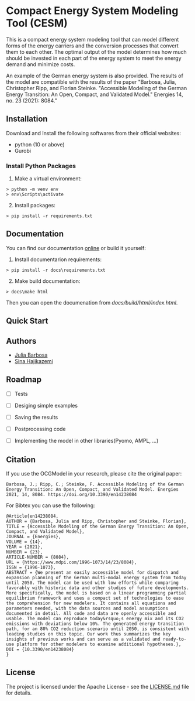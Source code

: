 # Compact Energy System Modeling Tool (CESM)
This is a compact energy system modeling tool that can model different forms of the energy carriers and the conversion processes that convert them to each other. 
The optimal output of the model determines how much should be invested in each part of the energy system to meet the energy demand and minimize costs.

An example of the German energy system is also provided.
The results of the model are compatible with the results of the paper "Barbosa, Julia, Christopher Ripp, and Florian Steinke. "Accessible Modeling of the German Energy Transition: An Open, Compact, and Validated Model." Energies 14, no. 23 (2021): 8084."

## Installation
Download and Install the following softwares from their official websites:
- python (10 or above)
- Gurobi

### Install Python Packages
1. Make a virtual environment:
```console
> python -m venv env
> env\Scripts\activate
```

2. Install packages:
```console
> pip install -r requirements.txt
```


## Documentation
You can find our documentation [online](https://cesm.readthedocs.io/en/latest/)
or build it yourself:

1. Install documentarion requirements:
```console 
> pip install -r docs\requirements.txt
```
2. Make build documentation:
```console
> docs\make html
```

Then you can open the documenation from *docs/build/html/index.html*.
## Quick Start


## Authors
- [Julia Barbosa](https://github.com/JP-Barbosa)
- [Sina Hajikazemi](https://github.com/SinaHKazemi)

## Roadmap
- [ ] Tests
- [ ] Desiging simple examples
- [ ] Saving the results
- [ ] Postprocessing code
- [ ] Implementing the model in other libraries(Pyomo, AMPL, ...)


## Citation
If you use the OCGModel in your research, please cite the original paper:

    Barbosa, J.; Ripp, C.; Steinke, F. Accessible Modeling of the German Energy Transition: An Open, Compact, and Validated Model. Energies 2021, 14, 8084. https://doi.org/10.3390/en14238084

For Bibtex you can use the following:

	@Article{en14238084,
	AUTHOR = {Barbosa, Julia and Ripp, Christopher and Steinke, Florian},
	TITLE = {Accessible Modeling of the German Energy Transition: An Open, Compact, and Validated Model},
	JOURNAL = {Energies},
	VOLUME = {14},
	YEAR = {2021},
	NUMBER = {23},
	ARTICLE-NUMBER = {8084},
	URL = {https://www.mdpi.com/1996-1073/14/23/8084},
	ISSN = {1996-1073},
	ABSTRACT = {We present an easily accessible model for dispatch and expansion planning of the German multi-modal energy system from today until 2050. The model can be used with low efforts while comparing favorably with historic data and other studies of future developments. More specifically, the model is based on a linear programming partial equilibrium framework and uses a compact set of technologies to ease the comprehension for new modelers. It contains all equations and parameters needed, with the data sources and model assumptions documented in detail. All code and data are openly accessible and usable. The model can reproduce today&rsquo;s energy mix and its CO2 emissions with deviations below 10%. The generated energy transition path, for an 80% CO2 reduction scenario until 2050, is consistent with leading studies on this topic. Our work thus summarizes the key insights of previous works and can serve as a validated and ready-to-use platform for other modelers to examine additional hypotheses.},
	DOI = {10.3390/en14238084}
	}

## License
The project is licensed under the Apache License - see the [LICENSE.md](LICENSE.md) file for details.

